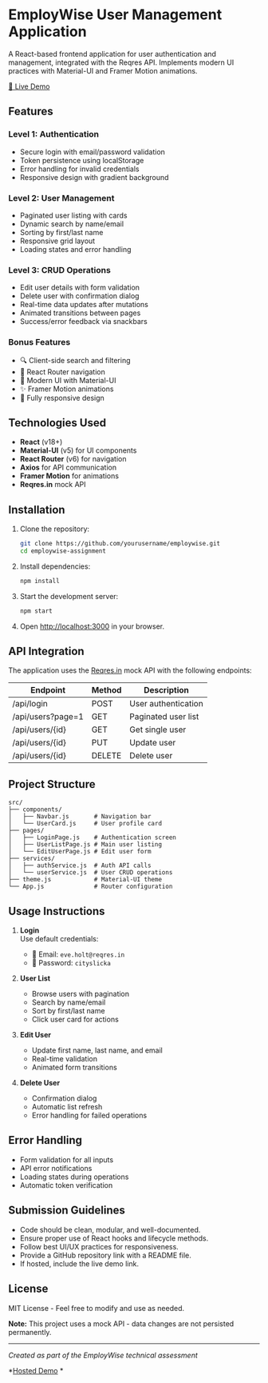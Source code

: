 # EmployWise User Management Application

A React-based frontend application for user authentication and management, integrated with the Reqres API. Implements modern UI practices with Material-UI and Framer Motion animations.

[🔗 Live Demo](https://employwisekrish.netlify.app/users)

## Features

### Level 1: Authentication
- Secure login with email/password validation
- Token persistence using localStorage
- Error handling for invalid credentials
- Responsive design with gradient background

### Level 2: User Management
- Paginated user listing with cards
- Dynamic search by name/email
- Sorting by first/last name
- Responsive grid layout
- Loading states and error handling

### Level 3: CRUD Operations
- Edit user details with form validation
- Delete user with confirmation dialog
- Real-time data updates after mutations
- Animated transitions between pages
- Success/error feedback via snackbars

### Bonus Features
- 🔍 Client-side search and filtering
- 🧭 React Router navigation
- 🎨 Modern UI with Material-UI
- ✨ Framer Motion animations
- 📱 Fully responsive design

## Technologies Used

- **React** (v18+)
- **Material-UI** (v5) for UI components
- **React Router** (v6) for navigation
- **Axios** for API communication
- **Framer Motion** for animations
- **Reqres.in** mock API

## Installation

1. Clone the repository:
   ```bash
   git clone https://github.com/yourusername/employwise.git
   cd employwise-assignment
   ```

2. Install dependencies:
   ```bash
   npm install
   ```

3. Start the development server:
   ```bash
   npm start
   ```

4. Open [http://localhost:3000](http://localhost:3000) in your browser.

## API Integration

The application uses the [Reqres.in](https://reqres.in) mock API with the following endpoints:

| Endpoint          | Method | Description                 |
|-------------------|--------|-----------------------------|
| /api/login        | POST   | User authentication         |
| /api/users?page=1 | GET    | Paginated user list         |
| /api/users/{id}   | GET    | Get single user             |
| /api/users/{id}   | PUT    | Update user                 |
| /api/users/{id}   | DELETE | Delete user                 |

## Project Structure

```plaintext
src/
├── components/
│   ├── Navbar.js       # Navigation bar
│   └── UserCard.js     # User profile card
├── pages/
│   ├── LoginPage.js    # Authentication screen
│   ├── UserListPage.js # Main user listing
│   └── EditUserPage.js # Edit user form
├── services/
│   ├── authService.js  # Auth API calls
│   └── userService.js  # User CRUD operations
├── theme.js            # Material-UI theme
└── App.js              # Router configuration
```

## Usage Instructions

1. **Login**  
   Use default credentials:
   - 📧 Email: `eve.holt@reqres.in`
   - 🔑 Password: `cityslicka`

2. **User List**  
   - Browse users with pagination  
   - Search by name/email  
   - Sort by first/last name  
   - Click user card for actions  

3. **Edit User**  
   - Update first name, last name, and email  
   - Real-time validation  
   - Animated form transitions  

4. **Delete User**  
   - Confirmation dialog  
   - Automatic list refresh  
   - Error handling for failed operations  

## Error Handling

- Form validation for all inputs
- API error notifications
- Loading states during operations
- Automatic token verification

## Submission Guidelines

- Code should be clean, modular, and well-documented.
- Ensure proper use of React hooks and lifecycle methods.
- Follow best UI/UX practices for responsiveness.
- Provide a GitHub repository link with a README file.
- If hosted, include the live demo link.

## License

MIT License - Feel free to modify and use as needed.

**Note:** This project uses a mock API - data changes are not persisted permanently.

---

*Created as part of the EmployWise technical assessment*

*[Hosted Demo](https://employwisekrish.netlify.app/users) *

